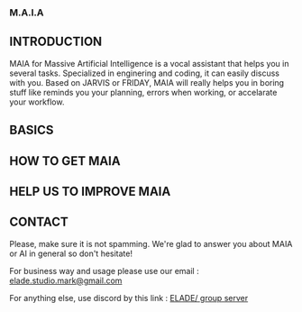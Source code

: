 ### M.A.I.A



## INTRODUCTION

MAIA for Massive Artificial Intelligence is a vocal assistant that helps you in several tasks. Specialized in enginering and coding, it can easily discuss with you. Based on JARVIS or FRIDAY, MAIA will really helps you in boring stuff like reminds you your planning, errors when working, or accelarate your workflow.

## BASICS

## HOW TO GET MAIA

## HELP US TO IMPROVE MAIA

## CONTACT

Please, make sure it is not spamming. We're glad to answer you about MAIA or AI in general so don't hesitate!

For business way and usage please use our email : elade.studio.mark@gmail.com

For anything else, use discord by this link : <a href="https://discord.gg/AfgtbKj3xw" target="_blank">ELADE/ group server</a>